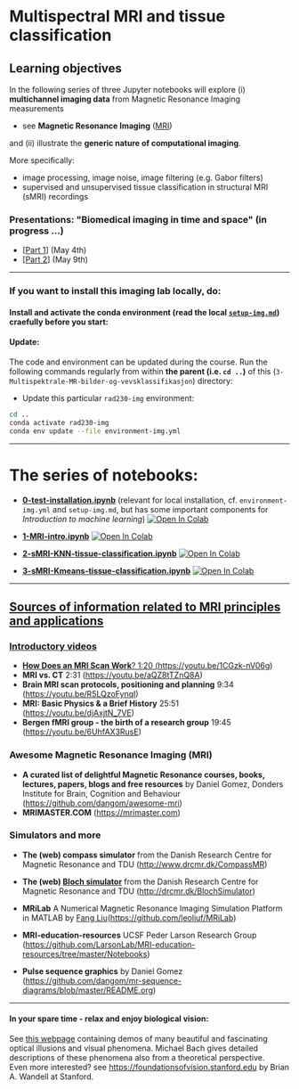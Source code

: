 # Multispectral MRI and tissue classification

## Learning objectives

In the following series of three Jupyter notebooks will explore (i) **multichannel imaging data** from Magnetic Resonance Imaging measurements
- see **Magnetic Resonance Imaging** ([MRI](https://github.com/MMIV-ML/HVL-RAD230/tree/master/3-Multispektrale-MR-bilder-og-vevsklassifikasjon/README.md#sources-of-information-related-to-mri-principles-and-applications))

and (ii) illustrate the **generic nature of computational imaging**. <br>


More specifically:
- image processing, image noise, image filtering (e.g. Gabor filters)
- supervised and unsupervised tissue classification in structural MRI (sMRI) recordings


### Presentations: "Biomedical imaging in time and space" (in progress ...)
- [[Part 1](https://docs.google.com/presentation/d/1wQRB70C-xh9gdnmSYQVphF4X9GAtQZSrU2wC0ymchH4/edit?usp=sharing)] (May 4th)
- [[Part 2](https://docs.google.com/presentation/d/1Fr_3jeThP_3nRJ7AvlIh5XeY1OWHaHk_RoEl-gaL3lY/edit?usp=sharing)] (May 9th)

-------------------------

### If you want to install this imaging lab locally, do:


#### Install and activate the conda environment (read the local [`setup-img.md`](../setup-img.md)) craefully before you start:


#### Update:
The code and environment can be updated during the course. Run the following commands regularly from within **the parent (i.e. `cd ..`)** of this (`3-Multispektrale-MR-bilder-og-vevsklassifikasjon`) directory:

* Update this particular `rad230-img` environment:
```bash
cd ..
conda activate rad230-img
conda env update --file environment-img.yml
```
-------------------------

# The series of notebooks:

- [**0-test-installation.ipynb**](https://nbviewer.org/github/MMIV-ML/HVL-RAD230/blob/master/0-test-installation.ipynb) (relevant for local installation, cf. `environment-img.yml` and `setup-img.md`, but has some important components for _Introduction to machine learning_) <a href="https://colab.research.google.com/github/MMIV-ML/HVL-RAD230/blob/master/0-test-installation.ipynb">
  <img src="https://colab.research.google.com/assets/colab-badge.svg" alt="Open In Colab"/>

- [**1-MRI-intro.ipynb**](https://nbviewer.jupyter.org/github/MMIV-ML/HVL-RAD230/blob/master/3-Multispektrale-MR-bilder-og-vevsklassifikasjon/1-MRI-intro.ipynb) <a href="https://colab.research.google.com/github/MMIV-ML/HVL-RAD230/blob/master/3-Multispektrale-MR-bilder-og-vevsklassifikasjon/1-MRI-intro.ipynb">
  <img src="https://colab.research.google.com/assets/colab-badge.svg" alt="Open In Colab"/>

- [**2-sMRI-KNN-tissue-classification.ipynb**](https://nbviewer.jupyter.org/github/MMIV-ML/HVL-RAD230/blob/master/3-Multispektrale-MR-bilder-og-vevsklassifikasjon/2-sMRI-KNN-tissue-classification.ipynb) <a href="https://colab.research.google.com/github/MMIV-ML/HVL-RAD230/blob/master/2-biomedical-imaging/5-sMRI-KNN-tissue-classification.ipynb">
  <img src="https://colab.research.google.com/assets/colab-badge.svg" alt="Open In Colab"/>

- [**3-sMRI-Kmeans-tissue-classification.ipynb**](https://nbviewer.jupyter.org/github/MMIV-ML/HVL-RAD230/blob/master/3-Multispektrale-MR-bilder-og-vevsklassifikasjon/3-sMRI-Kmeans-tissue-classification.ipynb) <a href="https://colab.research.google.com/github/MMIV-ML/HVL-RAD230/blob/master/3-Multispektrale-MR-bilder-og-vevsklassifikasjon/3-sMRI-Kmeans-tissue-classification.ipynb">
  <img src="https://colab.research.google.com/assets/colab-badge.svg" alt="Open In Colab"/>

<!--

- [**IMG-Example-3-MRI-intro.ipynb**](https://nbviewer.jupyter.org/github/MMIV-ML/MMIV-DLN-AI-2021/blob/master/2-biomedical_imaging/IMG-Example-3-MRI-intro.ipynb) <a href="https://colab.research.google.com/github/MMIV-ML/MMIV-DLN-AI-2021/blob/master/2-biomedical-imaging/IMG-Example-3-MRI-intro.ipynb">
  <img src="https://colab.research.google.com/assets/colab-badge.svg" alt="Open In Colab"/>

-->

-------------------------

## Sources of information related to MRI principles and applications

### Introductory videos
- **How Does an MRI Scan Work**? 1:20 (https://youtu.be/1CGzk-nV06g)
- **MRI vs. CT** 2:31 (https://youtu.be/aQZ8tTZnQ8A)
- **Brain MRI scan protocols, positioning and planning** 9:34 (https://youtu.be/R5LQzoFynqI)
- **MRI: Basic Physics & a Brief History**  25:51 (https://youtu.be/djAxjtN_7VE)
- **Bergen fMRI group - the birth of a research group** 19:45 (https://youtu.be/6UhfAX3RusE)

### Awesome Magnetic Resonance Imaging (MRI)
 - **A curated list of delightful Magnetic Resonance courses, books, lectures, papers, blogs and free resources** by Daniel Gomez, Donders Institute for Brain, Cognition and Behaviour (https://github.com/dangom/awesome-mri)
 - **MRIMASTER.COM** (https://mrimaster.com)

### Simulators and more

- **The (web) compass simulator** from the Danish Research Centre for Magnetic Resonance and TDU  (http://www.drcmr.dk/CompassMR)
- **The (web) [Bloch simulator](http://drcmr.dk/new-bloch-simulator)** from the Danish Research Centre for Magnetic Resonance and TDU (http://drcmr.dk/BlochSimulator)
- **MRiLab** A Numerical Magnetic Resonance Imaging Simulation Platform in MATLAB by [Fang Liu](http://fliu37.com)(https://github.com/leoliuf/MRiLab)

- **MRI-education-resources** UCSF Peder Larson Research Group
 (https://github.com/LarsonLab/MRI-education-resources/tree/master/Notebooks)

- **Pulse sequence graphics** by Daniel Gomez (https://github.com/dangom/mr-sequence-diagrams/blob/master/README.org)

---------------------

#### In your spare time - relax and enjoy biological vision:
See [this webpage](https://michaelbach.de/ot) containing demos of many beautiful and fascinating optical illusions and visual phenomena. Michael Bach gives detailed descriptions of these phenomena also from a theoretical perspective.<br>
Even more interested? see https://foundationsofvision.stanford.edu by Brian A. Wandell at Stanford.


<!--

### Download the IMC and MRI data from Goggle Drive cloud:

## [00-get-mri-imc-data.ipynb](https://nbviewer.jupyter.org/github/MMIV-ML/MMIV-DLN-AI-2021/blob/master/2-biomedical_imaging/00-get-mri-imc-data.ipynb)
<a href="https://colab.research.google.com/github/MMIV-ML/MMIV-DLN-AI-2021/blob/master/2-biomedical-imaging/00-get-mri-imc-data.ipynb">
  <img src="https://colab.research.google.com/assets/colab-badge.svg" alt="Open In Colab"/>
</a>

```
2-biomedical_imaging % tree data

data
├── imc
│   ├── E08_a0_full.csv
│   ├── E08_a0_full.tiff
│   └── table1_IMC_panel_37x4.csv
└── mri
    ├── 0.0-test_nifti.nii.gz
    ├── BraTS20
    │   ├── BraTS20_Training_002_HDGlioSeg.nii.gz
    │   ├── BraTS20_Training_002_flair.nii.gz
    │   ├── BraTS20_Training_002_seg.nii.gz
    │   ├── BraTS20_Training_002_t1.nii.gz
    │   ├── BraTS20_Training_002_t1ce.nii.gz
    │   └── BraTS20_Training_002_t2.nii.gz
    ├── brain_roi_mask.nii.gz
    ├── dess_060.dcm
    ├── dess_060.nii.gz
    ├── fisp_060.dcm
    ├── fisp_060.nii.gz
    ├── flash_060.dcm
    ├── flash_060.nii.gz
    ├── flash_060_brain_mask.png
    ├── flash_060_training_mask_6cla.png
    ├── mni_icbm152_t1_tal_nlin_sym_09c.nii.gz
    ├── multispectral_mri_training_data.csv
    ├── psif_060.dcm
    ├── psif_060.nii.gz
    └── training_mask_1_6.nii.gz
```

## [01-imaging-intro.ipynb](https://nbviewer.jupyter.org/github/MMIV-ML/MMIV-DLN-AI-2021/blob/master/2-biomedical_imaging/01-imaging-intro.ipynb)
<a href="https://colab.research.google.com/github/MMIV-ML/MMIV-DLN-AI-2021/blob/master/2-biomedical-imaging/01-imaging-intro.ipynb">
  <img src="https://colab.research.google.com/assets/colab-badge.svg" alt="Open In Colab"/>
</a>
(Wednesday May 12th)

In this notebook we will learn about general terms and concepts related to digital images and digital image processing, including some topics (Gabor filtering) relevant to biological vision (simple cells in V1) and convolutional neural networks (CNNs) will be demonstrated.<br>
We will also introduce Python-based tools (libraries) for reading image files of various image formats (e.g. PNG, DICOM, NIFTI).

**More specifically**, being able to answer:

  -  What is a digital image? pixel? voxel? image matrix?
  -  What is pixel density (PPI) and field of view (FOV)?
  -  Examples of signal intensity transformations (e.g. contrast stretching, intensity inversion, intensity thresholding, histogram equalization)
  -  What is a convolution? (give examples of convolution filtering, e.g. averaging, median, Gaussian blurring, Canny edge detection, Gabor filterbanks)
  -  What is mathematical morphology? (give some examples, e.g. dilation, erosion, opening, closing, edge detection, granulometry)
  -  What is a coordinate transformation? and image registration? (give examples: rigid, affine, curved, elastic / deformable)
  -  What is digital image restoration? (give some examples, e.g. correction of intensity inhomogeneity, noise reduction, deconvolution)
  -  What is colocalization in biological microscopy and cell imaging?
  -  What is volume rendering? and surface rendering?
  -  What is DICOM? and NIFTI?
  -  What is RGB in relation to color images? color composition? and color separation?
  -  Give examples of multi-channel images


## [02-imc-intro.ipynb]
(Wednesday May 12th)


## [03-mri-intro.ipynb]
(Wednesday May 12th)


## [04-mri-knn-tissue-classification.ipynb](https://nbviewer.jupyter.org/github/MMIV-ML/MMIV-DLN-AI-2021/blob/master/2-biomedical_imaging/04-mri-knn-tissue-classification.ipynb)
<a href="https://colab.research.google.com/github/MMIV-ML/MMIV-DLN-AI-2021/blob/master/2-biomedical-imaging/04-mri-knn-tissue-classification.ipynb">
  <img src="https://colab.research.google.com/assets/colab-badge.svg" alt="Open In Colab"/>
</a>
(Friday May 14th)

- In this notebook you will learn to predict predefined tissue types in a given multispectral MR image using  machine learning (**supervised classification**)

- The supervised classification model we wil use is simple **K-nearest neighbor** classification model, denoted _f_ (described below)

- To perform such pixel-wise tissue classification we will make use of the training (i.e. the `training mask`) we obtained during the **labelling of data** (see figure below of color-coded tissue samples)

- In the previous data labeling step (not part of these notebooks) we defined six different classes (tissue types), denoted <img src="https://latex.codecogs.com/svg.image?\mathbf&space;y" title="\mathbf y" /> and the corresponding four channel multispectral MRI data, dentoted <img src="https://latex.codecogs.com/svg.image?\mathbf&space;X" title="\mathbf X" />.

- The notebook is thus a practical machine learning example of the formalism: <img src="https://latex.codecogs.com/svg.image?y&space;\approx&space;f\left(\mathbf&space;X,&space;\theta\right)" title="y \approx f\left(\mathbf X, \theta\right)" /> (uses https://latex.codecogs.com)

- You will also learn to navigate and appreciate the distinction between **image space** (pixel locations, spatial neiborhoods) and **feature vector space** (signal intensity value combinations, and similarity of pixel-based and tissue-based "signatures").



## 05-mri-kmeans-tissue-classification.ipynb
(Friday May 14th)


## 06-imc-kmeans-tissue-classification.ipynb
(Friday May 14th)

-----------------

-->
